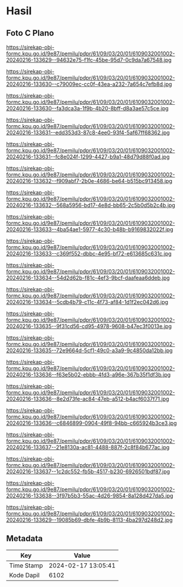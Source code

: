 # Hasil

## Foto C Plano

https://sirekap-obj-formc.kpu.go.id/9e87/pemilu/pdpr/61/09/03/20/01/6109032001002-20240216-133629--94632e75-f1fc-45be-95d7-0c9da7a67548.jpg

https://sirekap-obj-formc.kpu.go.id/9e87/pemilu/pdpr/61/09/03/20/01/6109032001002-20240216-133630--c79009ec-cc0f-43ea-a232-7a654c7efb8d.jpg

https://sirekap-obj-formc.kpu.go.id/9e87/pemilu/pdpr/61/09/03/20/01/6109032001002-20240216-133630--fa3dca3a-1f9b-4b20-8bff-d8a3ae57c5ce.jpg

https://sirekap-obj-formc.kpu.go.id/9e87/pemilu/pdpr/61/09/03/20/01/6109032001002-20240216-133631--edd353d3-87c8-4ee0-93f4-5af67ff68362.jpg

https://sirekap-obj-formc.kpu.go.id/9e87/pemilu/pdpr/61/09/03/20/01/6109032001002-20240216-133631--fc8e024f-1299-4427-b9a1-48d79d88f0ad.jpg

https://sirekap-obj-formc.kpu.go.id/9e87/pemilu/pdpr/61/09/03/20/01/6109032001002-20240216-133632--f909abf7-2b0e-4686-be64-b515bc913458.jpg

https://sirekap-obj-formc.kpu.go.id/9e87/pemilu/pdpr/61/09/03/20/01/6109032001002-20240216-133632--568a5956-bd17-4e8d-bb65-2c5b0d5b2c4b.jpg

https://sirekap-obj-formc.kpu.go.id/9e87/pemilu/pdpr/61/09/03/20/01/6109032001002-20240216-133633--4ba54ae1-5977-4c30-b48b-b9169832022f.jpg

https://sirekap-obj-formc.kpu.go.id/9e87/pemilu/pdpr/61/09/03/20/01/6109032001002-20240216-133633--c369f552-dbbc-4e95-bf72-e613685c631c.jpg

https://sirekap-obj-formc.kpu.go.id/9e87/pemilu/pdpr/61/09/03/20/01/6109032001002-20240216-133634--54d2d62b-f81c-4ef3-9bcf-daafeaa6ddeb.jpg

https://sirekap-obj-formc.kpu.go.id/9e87/pemilu/pdpr/61/09/03/20/01/6109032001002-20240216-133634--5cdb4b79-c11c-4f73-af84-1d1f2ec042d6.jpg

https://sirekap-obj-formc.kpu.go.id/9e87/pemilu/pdpr/61/09/03/20/01/6109032001002-20240216-133635--9f31cd56-cd95-4978-9608-b47ec3f0013e.jpg

https://sirekap-obj-formc.kpu.go.id/9e87/pemilu/pdpr/61/09/03/20/01/6109032001002-20240216-133635--72e9664d-5cf1-49c0-a3a9-9c4850da12bb.jpg

https://sirekap-obj-formc.kpu.go.id/9e87/pemilu/pdpr/61/09/03/20/01/6109032001002-20240216-133636--f63e5b02-ebbb-4fd3-a96e-367b35f1df3b.jpg

https://sirekap-obj-formc.kpu.go.id/9e87/pemilu/pdpr/61/09/03/20/01/6109032001002-20240216-133636--8e2d73fe-ac84-47eb-a512-b4acf6037f71.jpg

https://sirekap-obj-formc.kpu.go.id/9e87/pemilu/pdpr/61/09/03/20/01/6109032001002-20240216-133636--c6846899-0904-49f8-94bb-c665924b3ce3.jpg

https://sirekap-obj-formc.kpu.go.id/9e87/pemilu/pdpr/61/09/03/20/01/6109032001002-20240216-133637--21e8130a-ac81-4488-887f-2c8f84b677ac.jpg

https://sirekap-obj-formc.kpu.go.id/9e87/pemilu/pdpr/61/09/03/20/01/6109032001002-20240216-133637--1c2dc552-fb5b-4517-b230-6926501bdf87.jpg

https://sirekap-obj-formc.kpu.go.id/9e87/pemilu/pdpr/61/09/03/20/01/6109032001002-20240216-133638--3f97b5b3-55ac-4d26-9854-8a128d427da5.jpg

https://sirekap-obj-formc.kpu.go.id/9e87/pemilu/pdpr/61/09/03/20/01/6109032001002-20240216-133629--19085b69-dbfe-4b9b-8113-4ba297d248d2.jpg


## Metadata

| Key        | Value               |
| ---------- | ------------------- |
| Time Stamp | 2024-02-17 13:05:41 |
| Kode Dapil | 6102                |



